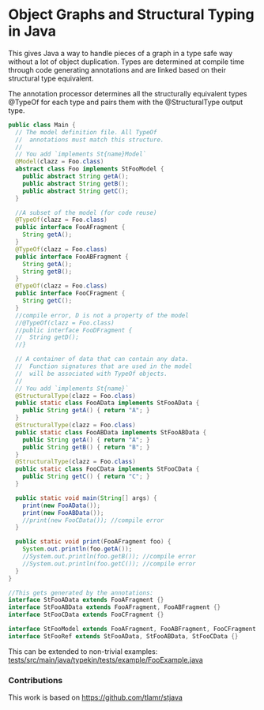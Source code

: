 # Object Graphs and Structural Typing in Java

This gives Java a way to handle pieces of a graph in a type safe way without a lot of object
duplication. Types are determined at compile time through code generating annotations and are 
linked based on their structural type equivalent.

The annotation processor determines all the structurally equivalent types @TypeOf for each type 
and pairs them with the @StructuralType output type.

```java
public class Main {
  // The model definition file. All TypeOf
  //  annotations must match this structure.
  //
  // You add `implements St{name}Model`
  @Model(clazz = Foo.class)
  abstract class Foo implements StFooModel {
    public abstract String getA();
    public abstract String getB();
    public abstract String getC();
  }

  //A subset of the model (for code reuse)
  @TypeOf(clazz = Foo.class)
  public interface FooAFragment {
    String getA();
  }
  @TypeOf(clazz = Foo.class)
  public interface FooABFragment {
    String getA();
    String getB();
  }
  @TypeOf(clazz = Foo.class)
  public interface FooCFragment {
    String getC();
  }
  //compile error, D is not a property of the model
  //@TypeOf(clazz = Foo.class)
  //public interface FooDFragment {
  //  String getD();
  //}

  // A container of data that can contain any data.
  //  Function signatures that are used in the model
  //  will be associated with TypeOf objects.
  //
  // You add `implements St{name}`
  @StructuralType(clazz = Foo.class)
  public static class FooAData implements StFooAData {
    public String getA() { return "A"; }
  }
  @StructuralType(clazz = Foo.class)
  public static class FooABData implements StFooABData {
    public String getA() { return "A"; }
    public String getB() { return "B"; }
  }
  @StructuralType(clazz = Foo.class)
  public static class FooCData implements StFooCData {
    public String getC() { return "C"; }
  }

  public static void main(String[] args) {
    print(new FooAData());
    print(new FooABData());
    //print(new FooCData()); //compile error
  }

  public static void print(FooAFragment foo) {
    System.out.println(foo.getA());
    //System.out.println(foo.getB()); //compile error
    //System.out.println(foo.getC()); //compile error
  }
}

//This gets generated by the annotations:
interface StFooAData extends FooAFragment {}
interface StFooABData extends FooAFragment, FooABFragment {}
interface StFooCData extends FooCFragment {}

interface StFooModel extends FooAFragment, FooABFragment, FooCFragment {}
interface StFooRef extends StFooAData, StFooABData, StFooCData {}
```

This can be extended to non-trivial examples:
[tests/src/main/java/typekin/tests/example/FooExample.java](tests/src/main/java/typekin/tests/example/FooExample.java)

### Contributions
This work is based on https://github.com/tlamr/stjava
